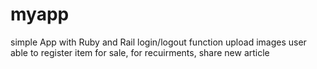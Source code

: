 # myapp
simple App with Ruby and Rail 
login/logout function 
upload images 
user able to register item for sale, for recuirments, share new article 
